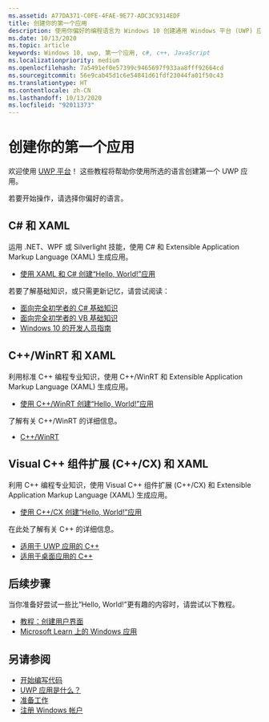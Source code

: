 ```yaml
---
ms.assetid: A77DA371-C0FE-4FAE-9E77-ADC3C9314EDF
title: 创建你的第一个应用
description: 使用你偏好的编程语言为 Windows 10 创建通用 Windows 平台 (UWP) 应用。
ms.date: 10/13/2020
ms.topic: article
keywords: Windows 10, uwp, 第一个应用, c#, c++, JavaScript
ms.localizationpriority: medium
ms.openlocfilehash: 7a5491ef0e57399c9465697f933aa8fff92664cd
ms.sourcegitcommit: 56e9cab45d1c6e54841d61fdf23044fa01f50c43
ms.translationtype: HT
ms.contentlocale: zh-CN
ms.lasthandoff: 10/13/2020
ms.locfileid: "92011373"
---
```

# <a name="create-your-first-app"></a>创建你的第一个应用

欢迎使用 [UWP 平台](universal-application-platform-guide.md)！ 这些教程将帮助你使用所选的语言创建第一个 UWP 应用。

若要开始操作，请选择你偏好的语言。

## <a name="c-and-xaml"></a>C# 和 XAML

运用 .NET、WPF 或 Silverlight 技能，使用 C# 和 Extensible Application Markup Language (XAML) 生成应用。

* [使用 XAML 和 C# 创建“Hello, World!”应用](create-a-hello-world-app-xaml-universal.md)

若要了解基础知识，或只需更新记忆，请尝试阅读：

* [面向完全初学者的 C# 基础知识](https://channel9.msdn.com/Series/CSharp-Fundamentals-for-Absolute-Beginners?l=Lvld4EQIC_2706218949)
* [面向完全初学者的 VB 基础知识](/learn/?l=jqMOvLKbC_9206218965)
* [Windows 10 的开发人员指南](/learn/)

## <a name="cwinrt-and-xaml"></a>C++/WinRT 和 XAML

利用标准 C++ 编程专业知识，使用 C++/WinRT 和 Extensible Application Markup Language (XAML) 生成应用。

* [使用 C++/WinRT 创建“Hello, World!”应用](create-a-basic-windows-10-app-in-cppwinrt.md)

了解有关 C++/WinRT 的详细信息。

* [C++/WinRT](../cpp-and-winrt-apis/index.md)

## <a name="visualc-component-extensions-ccx-and-xaml"></a>Visual C++ 组件扩展 (C++/CX) 和 XAML

利用 C++ 编程专业知识，使用 Visual C++ 组件扩展 (C++/CX) 和 Extensible Application Markup Language (XAML) 生成应用。

* [使用 C++/CX 创建“Hello, World!”应用](create-a-basic-windows-10-app-in-cpp.md)

在此处了解有关 C++ 的详细信息。

* [适用于 UWP 应用的 C++](/cpp/cppcx/universal-windows-apps-cpp?view=vs-2019)
* [适用于桌面应用的 C++](/cpp/windows/desktop-applications-visual-cpp?view=vs-2019)

## <a name="next-steps"></a>后续步骤

当你准备好尝试一些比“Hello, World!”更有趣的内容时，请尝试以下教程。

* [教程：创建用户界面](../design/basics/xaml-basics-ui.md)
* [Microsoft Learn 上的 Windows 应用](https://docs.microsoft.com/learn/browse/?products=windows)

## <a name="see-also"></a>另请参阅

* [开始编写代码](create-uwp-apps.md)
* [UWP 应用是什么？](universal-application-platform-guide.md)
* [准备工作](/windows/apps/get-started/get-set-up.md)
* [注册 Windows 帐户](/windows/apps/get-started/sign-up.md)